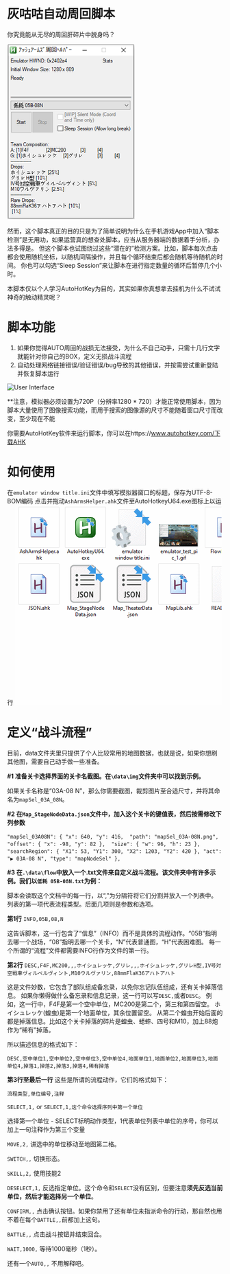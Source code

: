 # 灰咕咕自动周回脚本
你究竟能从无尽的周回肝碎片中脱身吗？

![User Interface](helper_view.png)

然而，这个脚本真正的目的只是为了简单说明为什么在手机游戏App中加入“脚本检测”是无用功，如果运营真的想查处脚本，应当从服务器端的数据着手分析，办法多得是。
但这个脚本也试图绕过这些“潜在的”检测方案。比如，脚本每次点击都会使用随机坐标，以随机间隔操作，并且每个循环结束后都会随机等待随机的时间。
你也可以勾选“Sleep Session”来让脚本在进行指定数量的循环后暂停几个小时。

本脚本仅以个人学习AutoHotKey为目的，其实如果你真想拿去挂机为什么不试试神奇的触动精灵呢？

# 脚本功能
1. 如果你觉得AUTO周回的战损无法接受，为什么不自己动手，只需十几行文字就能针对你自己的BOX，定义无损战斗流程
2. 自动处理网络链接错误/验证错误/bug导致的其他错误，并按需尝试重新登陆并恢复脚本运行

![User Interface](emulator_test_pic_1.gif)

**注意，模拟器必须设置为720P（分辨率1280 * 720）才能正常使用脚本，因为脚本大量使用了图像搜索功能，而用于搜索的图像源的尺寸不能随着窗口尺寸而改变，至少现在不能

你需要AutoHotKey软件来运行脚本，你可以在https://www.autohotkey.com/下载AHK


# 如何使用
在`emulator window title.ini`文件中填写模拟器窗口的标题，保存为UTF-8-BOM编码
点击并拖动`AshArmsHelper.ahk`文件至AutoHotkeyU64.exe图标上以运行
![Open AHK](emulator_test_pic_2.gif)


# 定义“战斗流程”

目前，data文件夹里只提供了个人比较常用的地图数据，也就是说，如果你想刷其他图，需要自己动手做一些准备。


**#1 准备关卡选择界面的关卡名截图。在`\data\img`文件夹中可以找到示例。**

如果关卡名称是“03A-08 N”，那么你需要截图，裁剪图片至合适尺寸，并将其命名为`mapSel_03A_08N`。

**#2 在`Map_StageNodeData.json`文件中，加入这个关卡的键值表，然后按需修改下列参数**

`
"mapSel_03A08N": {
		"x": 640, "y": 416, 
		"path": "mapSel_03A-08N.png", 
		"offset": {
			"x": -98, "y": 82
		}, 
		"size": {
			"w": 96, "h": 23
		}, 
		"searchRegion": {
			"X1": 53,
			"Y1": 300,
			"X2": 1203,
			"Y2": 420
		},
		"act": "▶ 03A-08 N",
		"type": "mapNodeSel"
	},
`

**#3 在`.\data\flow`中放入一个.txt文件来自定义战斗流程。该文件夹中有许多示例。我们以`低耗 05B-08N.txt`为例：**

脚本会读取这个文档中的每一行，以“,”为分隔符将它们分割并放入一个列表中。
列表的第一项代表流程类型。后面几项则是参数和选项。

**第1行**
`INFO,05B,08,N` 

这告诉脚本，这一行包含了“信息”（INFO）而不是具体的流程动作。“05B”指明去哪一个战场，“08”指明去哪一个关卡，“N”代表普通图，“H”代表困难图。
每一个所谓的“流程”文件都需要INFO行作为文件的第一行。

**第2行** 
`DESC,F4F,MC200,,,ホイシュレッケ,グリレ,,,ホイシュレッケ,グリレH型,IV号対空戦車ヴィルベルヴィント,M10ウルヴァリン,88mmFlaK36アハトアハト`

这是文件妙数，它包含了部队组成备忘录，以免你忘记队伍组成，还有关卡掉落信息。
如果你懒得做什么备忘录和信息记录，这一行可以写`DESC,`或者`DESC`。
例如，这一行中，F4F是第一个空中单位，MC200是第二个，第三和第四留空。
ホイシュレッケ(蝗虫)是第一个地面单位，其余位置留空。
从第二个蝗虫开始后面的都是掉落信息。比如这个关卡掉落的碎片是蝗虫、蟋蟀、四号和M10，加上88炮作为“稀有”掉落。

所以描述信息的格式如下：

`DESC,空中单位1,空中单位2,空中单位3,空中单位4,地面单位1,地面单位2,地面单位3,地面单位4,掉落1,掉落2,掉落3,掉落4,稀有掉落`

**第3行至最后一行**
这些是所谓的流程动作，它们的格式如下：

`流程类型,单位编号,注释`

`SELECT,1,` or `SELECT,1,这个命令选择序列中第一个单位`

选择第一个单位 - SELECT标明动作类型，1代表单位列表中单位的序号，你可以加上一句注释作为第三个变量


`MOVE,2,`
讲选中的单位移动至地图第二格。


`SWITCH,,`
切换形态。


`SKILL,2,`
使用技能2


`DESELECT,1,`
反选指定单位。这个命令和`SELECT`没有区别，但要注意**须先反选当前单位，然后才能选择另一个单位**。


`CONFIRM,,` 
点击确认按钮。如果你禁用了还有单位未指派命令的行动，那自然也用不着在每个`BATTLE,,`前都加上这句。


`BATTLE,,`
点击战斗按钮并结束回合。


`WAIT,1000,`
等待1000毫秒（1秒）。


还有一个`AUTO,,`
不用解释吧。


